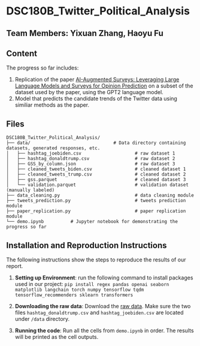 # DSC180B_Twitter_Political_Analysis

## Team Members: Yixuan Zhang, Haoyu Fu

## Content
The progress so far includes:
1. Replication of the paper [AI-Augmented Surveys: Leveraging Large Language Models and Surveys for Opinion Prediction](https://arxiv.org/pdf/2305.09620.pdf) on a subset of the dataset used by the paper, using the GPT2 language model.
2. Model that predicts the candidate trends of the Twitter data using similiar methods as the paper.

## Files

```
DSC180B_Twitter_Political_Analysis/
├── data/                               # Data directory containing datasets, generated responses, etc.
│   ├── hashtag_joebiden.csv                    # raw dataset 1
│   ├── hashtag_donaldtrump.csv                 # raw dataset 2
│   ├── GSS_by_column.json                      # raw dataset 3
│   ├── cleaned_tweets_biden.csv                # cleaned dataset 1
│   ├── cleaned_tweets_trump.csv                # cleaned dataset 2
│   ├── gss.parquet                             # cleaned dataset 3
│   └── validation.parquet                      # validation dataset (manually labeled)
├── data_cleaning.py                            # data cleaning module
├── tweets_prediction.py                        # tweets prediction module
├── paper_replication.py                        # paper replication module
└── demo.ipynb          # Jupyter notebook for demonstrating the progress so far
```

## Installation and Reproduction Instructions
The following instructions show the steps to reproduce the results of our report. 
1. **Setting up Environment**: run the following command to install packages used in our project: ```pip install regex pandas openai seaborn matplotlib langchain torch numpy tensorflow tqdm tensorflow_recommenders sklearn transformers``` 

2. **Downloading the raw data**: Download the [raw data](https://www.kaggle.com/datasets/manchunhui/us-election-2020-tweets/). Make sure the two files `hashtag_donaldtrump.csv` and `hashtag_joebiden.csv` are located under `/data` directory.

3. **Running the code**: Run all the cells from `demo.ipynb` in order. The results will be printed as the cell outputs.
